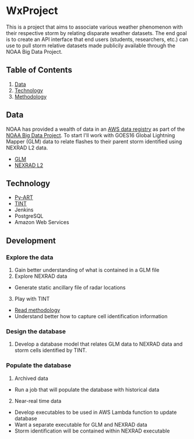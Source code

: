 # WxProject
This is a project that aims to associate various weather phenomenon with their respective storm by relating disparate weather datasets. The end goal is to create an API interface that end users (students, researchers, etc.) can use to pull storm relative datasets made publicily available through the NOAA Big Data Project. 

## Table of Contents
1. [Data](#data)
2. [Technology](#technology)
3. [Methodology](#methodology)

## Data
NOAA has provided a wealth of data in an [AWS data registry](https://registry.opendata.aws/) as part of the [NOAA Big Data Project](https://www.noaa.gov/big-data-project). To start I'll work with GOES16 Global Lightning Mapper (GLM) data to relate flashes to their parent storm identified using NEXRAD L2 data.

* [GLM](https://registry.opendata.aws/noaa-goes/)
* [NEXRAD L2](https://registry.opendata.aws/noaa-nexrad/)

## Technology
* [Py-ART](http://arm-doe.github.io/pyart/)
* [TINT](https://github.com/openradar/TINT)
* Jenkins
* PostgreSQL
* Amazon Web Services

## Development
### Explore the data
1. Gain better understanding of what is contained in a GLM file
2. Explore NEXRAD data
  * Generate static ancillary file of radar locations
3. Play with TINT
  * [Read methodology](https://journals.ametsoc.org/doi/abs/10.1175/1520-0426(1993)010%3C0785:TTITAA%3E2.0.CO;2)
  * Understand better how to capture cell identification information
  
### Design the database
1. Develop a database model that relates GLM data to NEXRAD data and storm cells identified by TINT.

### Populate the database
1. Archived data
  * Run a job that will populate the database with historical data
2. Near-real time data
  * Develop executables to be used in AWS Lambda function to update database
  * Want a separate executable for GLM and NEXRAD data
  * Storm identification will be contained within NEXRAD executable 
